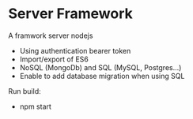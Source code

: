 # Server Framework

A framwork server nodejs 

- Using authentication bearer token
- Import/export of ES6
- NoSQL (MongoDb) and SQL (MySQL, Postgres...)
- Enable to add database migration when using SQL

Run build:

- npm start
